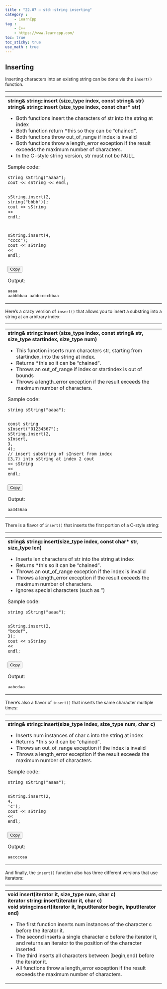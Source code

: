 ```yaml
---
title : "22.07 — std::string inserting"
category :
    - LearnCpp
tag : 
    - C++
    - https://www.learncpp.com/
toc: true  
toc_sticky: true 
use_math : true
---
```



## Inserting

Inserting characters into an existing string can be done via the `insert()` function.

***

<div class="cpp-table-wrapper"><p></p><table class="cpp-table"><tbody><tr><td><b>string&amp; string::insert (size_type index, const string&amp; str)</b><br><b>string&amp; string::insert (size_type index, const char* str)</b><ul><li>Both functions insert the characters of str into the string at index</li><li>Both function return *this so they can be “chained”.</li><li>Both functions throw out_of_range if index is invalid</li><li>Both functions throw a length_error exception if the result exceeds the maximum number of characters.</li><li>In the C-style string version, str must not be NULL.</li></ul><p>Sample code:</p><div class="code-toolbar"><pre class="line-numbers language-cpp" tabindex="0"><code class="match-braces language-cpp">string <span class="token function">sString</span><span class="token punctuation brace-round brace-open brace-level-1" id="pair-33-close">(</span><span class="token string">"aaaa"</span><span class="token punctuation brace-round brace-close brace-level-1" id="pair-33-open">)</span><span class="token punctuation">;</span>
cout <span class="token operator">&lt;&lt;</span> sString <span class="token operator">&lt;&lt;</span> endl<span class="token punctuation">;</span>

sString<span class="token punctuation">.</span><span class="token function">insert</span><span class="token punctuation brace-round brace-open brace-level-1" id="pair-35-close">(</span><span class="token number">2</span><span class="token punctuation">,</span> <span class="token function">string</span><span class="token punctuation brace-round brace-open brace-level-2" id="pair-34-close">(</span><span class="token string">"bbbb"</span><span class="token punctuation brace-round brace-close brace-level-2" id="pair-34-open">)</span><span class="token punctuation brace-round brace-close brace-level-1" id="pair-35-open">)</span><span class="token punctuation">;</span>
cout <span class="token operator">&lt;&lt;</span> sString <span class="token operator">&lt;&lt;</span> endl<span class="token punctuation">;</span>

sString<span class="token punctuation">.</span><span class="token function">insert</span><span class="token punctuation brace-round brace-open brace-level-1" id="pair-36-close">(</span><span class="token number">4</span><span class="token punctuation">,</span> <span class="token string">"cccc"</span><span class="token punctuation brace-round brace-close brace-level-1" id="pair-36-open">)</span><span class="token punctuation">;</span>
cout <span class="token operator">&lt;&lt;</span> sString <span class="token operator">&lt;&lt;</span> endl<span class="token punctuation">;</span><span aria-hidden="true" class="line-numbers-rows"><span style="height: 15.9936px;"></span><span style="height: 15.9936px;"></span><span style="height: 15.9936px;"></span><span style="height: 15.9936px;"></span><span style="height: 15.9936px;"></span><span style="height: 15.9936px;"></span><span style="height: 15.9936px;"></span><span style="height: 15.9936px;"></span></span><span class="line-numbers-sizer" style="display: none;"></span></code></pre><div class="toolbar"><div class="toolbar-item"><button class="copy-to-clipboard-button" type="button" data-copy-state="copy"><span>Copy</span></button></div></div></div><p>Output:</p><pre>aaaa
aabbbbaa
aabbccccbbaa
</pre></td></tr></tbody></table></div>

Here’s a crazy version of `insert()` that allows you to insert a substring into a string at an arbitrary index:

***

<div class="cpp-table-wrapper"><p></p><table class="cpp-table"><tbody><tr><td><b>string&amp; string::insert (size_type index, const string&amp; str, size_type startindex, size_type num)</b><ul><li>This function inserts num characters str, starting from startindex, into the string at index.</li><li>Returns *this so it can be “chained”.</li><li>Throws an out_of_range if index or startindex is out of bounds</li><li>Throws a length_error exception if the result exceeds the maximum number of characters.</li></ul><p>Sample code:</p><div class="code-toolbar"><pre class="line-numbers language-cpp" tabindex="0"><code class="match-braces language-cpp">string <span class="token function">sString</span><span class="token punctuation brace-round brace-open brace-level-1" id="pair-37-close">(</span><span class="token string">"aaaa"</span><span class="token punctuation brace-round brace-close brace-level-1" id="pair-37-open">)</span><span class="token punctuation">;</span>

<span class="token keyword keyword-const">const</span> string <span class="token function">sInsert</span><span class="token punctuation brace-round brace-open brace-level-1" id="pair-38-close">(</span><span class="token string">"01234567"</span><span class="token punctuation brace-round brace-close brace-level-1" id="pair-38-open">)</span><span class="token punctuation">;</span>
sString<span class="token punctuation">.</span><span class="token function">insert</span><span class="token punctuation brace-round brace-open brace-level-1" id="pair-39-close">(</span><span class="token number">2</span><span class="token punctuation">,</span> sInsert<span class="token punctuation">,</span> <span class="token number">3</span><span class="token punctuation">,</span> <span class="token number">4</span><span class="token punctuation brace-round brace-close brace-level-1" id="pair-39-open">)</span><span class="token punctuation">;</span> <span class="token comment">// insert substring of sInsert from index [3,7) into sString at index 2</span>
cout <span class="token operator">&lt;&lt;</span> sString <span class="token operator">&lt;&lt;</span> endl<span class="token punctuation">;</span><span aria-hidden="true" class="line-numbers-rows"><span style="height: 15.9936px;"></span><span style="height: 15.9936px;"></span><span style="height: 15.9936px;"></span><span style="height: 31.9872px;"></span><span style="height: 15.9936px;"></span></span><span class="line-numbers-sizer" style="display: none;"></span></code></pre><div class="toolbar"><div class="toolbar-item"><button class="copy-to-clipboard-button" type="button" data-copy-state="copy"><span>Copy</span></button></div></div></div><p>Output:</p><pre>aa3456aa
</pre></td></tr></tbody></table></div>

There is a flavor of `insert()` that inserts the first portion of a C-style string:

***

<div class="cpp-table-wrapper"><p></p><table class="cpp-table"><tbody><tr><td><b>string&amp; string::insert(size_type index, const char* str, size_type len)</b><ul><li>Inserts len characters of str into the string at index</li><li>Returns *this so it can be “chained”.</li><li>Throws an out_of_range exception if the index is invalid</li><li>Throws a length_error exception if the result exceeds the maximum number of characters.</li><li>Ignores special characters (such as ”)</li></ul><p>Sample code:</p><div class="code-toolbar"><pre class="line-numbers language-cpp" tabindex="0"><code class="match-braces language-cpp">string <span class="token function">sString</span><span class="token punctuation brace-round brace-open brace-level-1" id="pair-40-close">(</span><span class="token string">"aaaa"</span><span class="token punctuation brace-round brace-close brace-level-1" id="pair-40-open">)</span><span class="token punctuation">;</span>

sString<span class="token punctuation">.</span><span class="token function">insert</span><span class="token punctuation brace-round brace-open brace-level-1" id="pair-41-close">(</span><span class="token number">2</span><span class="token punctuation">,</span> <span class="token string">"bcdef"</span><span class="token punctuation">,</span> <span class="token number">3</span><span class="token punctuation brace-round brace-close brace-level-1" id="pair-41-open">)</span><span class="token punctuation">;</span>
cout <span class="token operator">&lt;&lt;</span> sString <span class="token operator">&lt;&lt;</span> endl<span class="token punctuation">;</span><span aria-hidden="true" class="line-numbers-rows"><span style="height: 15.9936px;"></span><span style="height: 15.9936px;"></span><span style="height: 15.9936px;"></span><span style="height: 15.9936px;"></span></span><span class="line-numbers-sizer" style="display: none;"></span></code></pre><div class="toolbar"><div class="toolbar-item"><button class="copy-to-clipboard-button" type="button" data-copy-state="copy"><span>Copy</span></button></div></div></div><p>Output:</p><pre>aabcdaa
</pre></td></tr></tbody></table></div>

There’s also a flavor of `insert()` that inserts the same character multiple times:

***

<div class="cpp-table-wrapper"><p></p><table class="cpp-table"><tbody><tr><td><b>string&amp; string::insert(size_type index, size_type num, char c)</b><ul><li>Inserts num instances of char c into the string at index</li><li>Returns *this so it can be “chained”.</li><li>Throws an out_of_range exception if the index is invalid</li><li>Throws a length_error exception if the result exceeds the maximum number of characters.</li></ul><p>Sample code:</p><div class="code-toolbar"><pre class="line-numbers language-cpp" tabindex="0"><code class="match-braces language-cpp">string <span class="token function">sString</span><span class="token punctuation brace-round brace-open brace-level-1" id="pair-42-close">(</span><span class="token string">"aaaa"</span><span class="token punctuation brace-round brace-close brace-level-1" id="pair-42-open">)</span><span class="token punctuation">;</span>

sString<span class="token punctuation">.</span><span class="token function">insert</span><span class="token punctuation brace-round brace-open brace-level-1" id="pair-43-close">(</span><span class="token number">2</span><span class="token punctuation">,</span> <span class="token number">4</span><span class="token punctuation">,</span> <span class="token string">'c'</span><span class="token punctuation brace-round brace-close brace-level-1" id="pair-43-open">)</span><span class="token punctuation">;</span>
cout <span class="token operator">&lt;&lt;</span> sString <span class="token operator">&lt;&lt;</span> endl<span class="token punctuation">;</span><span aria-hidden="true" class="line-numbers-rows"><span style="height: 15.9936px;"></span><span style="height: 15.9936px;"></span><span style="height: 15.9936px;"></span><span style="height: 15.9936px;"></span></span><span class="line-numbers-sizer" style="display: none;"></span></code></pre><div class="toolbar"><div class="toolbar-item"><button class="copy-to-clipboard-button" type="button" data-copy-state="copy"><span>Copy</span></button></div></div></div><p>Output:</p><pre>aaccccaa
</pre></td></tr></tbody></table></div>

And finally, the `insert()` function also has three different versions that use iterators:

***

<div class="cpp-table-wrapper"><p></p><table class="cpp-table"><tbody><tr><td><b>void insert(iterator it, size_type num, char c)</b><br><b>iterator string::insert(iterator it, char c)</b><br><b>void string::insert(iterator it, InputIterator begin, InputIterator end)</b><ul><li>The first function inserts num instances of the character c before the iterator it.</li><li>The second inserts a single character c before the iterator it, and returns an iterator to the position of the character inserted.</li><li>The third inserts all characters between [begin,end) before the iterator it.</li><li>All functions throw a length_error exception if the result exceeds the maximum number of characters.</li></ul></td></tr></tbody></table></div>